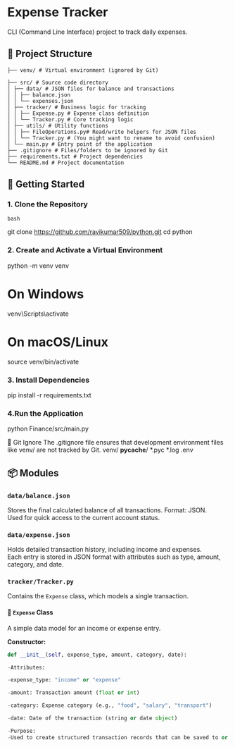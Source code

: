 # Expense Tracker
CLI (Command Line Interface) project to track daily expenses.


## 📁 Project Structure

```
├── venv/ # Virtual environment (ignored by Git)

├── src/ # Source code directory
│ ├── data/ # JSON files for balance and transactions
│ │ ├── balance.json
│ │ └── expenses.json
│ ├── tracker/ # Business logic for tracking
│ │ ├── Expense.py # Expense class definition
│ │ └── Tracker.py # Core tracking logic
│ ├── utils/ # Utility functions
│ │ ├── FileOperations.py# Read/write helpers for JSON files
│ │ └── Tracker.py # (You might want to rename to avoid confusion)
│ └── main.py # Entry point of the application
├── .gitignore # Files/folders to be ignored by Git
├── requirements.txt # Project dependencies
└── README.md # Project documentation
```
## 🚀 Getting Started

### 1. Clone the Repository

```
bash
```
git clone https://github.com/ravikumar509/python.git
cd python 

### 2. Create and Activate a Virtual Environment
python -m venv venv
# On Windows
venv\Scripts\activate
# On macOS/Linux
source venv/bin/activate

### 3. Install Dependencies
pip install -r requirements.txt

### 4.Run the Application
python Finance/src/main.py

🛑 Git Ignore
The .gitignore file ensures that development environment files like venv/ are not tracked by Git.
venv/
__pycache__/
*.pyc
*.log
.env


## 📦 Modules

### `data/balance.json`
Stores the final calculated balance of all transactions. Format: JSON.  
Used for quick access to the current account status.

### `data/expense.json`
Holds detailed transaction history, including income and expenses.  
Each entry is stored in JSON format with attributes such as type, amount, category, and date.

### `tracker/Tracker.py`
Contains the `Expense` class, which models a single transaction.

#### 🧾 `Expense` Class
A simple data model for an income or expense entry.

**Constructor:**
```python
def __init__(self, expense_type, amount, category, date):

-Attributes:

-expense_type: "income" or "expense"

-amount: Transaction amount (float or int)

-category: Expense category (e.g., "food", "salary", "transport")

-date: Date of the transaction (string or date object)

-Purpose:
-Used to create structured transaction records that can be saved to or read from expense.json.



